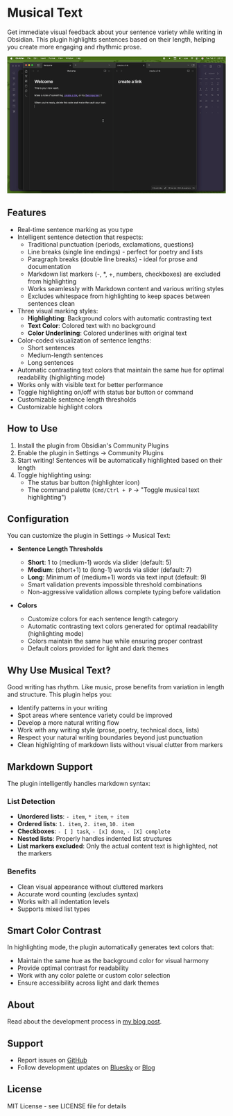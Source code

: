 # Musical Text

Get immediate visual feedback about your sentence variety while writing in Obsidian. This plugin highlights sentences based on their length, helping you create more engaging and rhythmic prose.

![Demo of Musical Text plugin](imgs/demo.gif)

## Features

- Real-time sentence marking as you type
- Intelligent sentence detection that respects:
  - Traditional punctuation (periods, exclamations, questions)
  - Line breaks (single line endings) - perfect for poetry and lists
  - Paragraph breaks (double line breaks) - ideal for prose and documentation
  - Markdown list markers (-, *, +, numbers, checkboxes) are excluded from highlighting
  - Works seamlessly with Markdown content and various writing styles
  - Excludes whitespace from highlighting to keep spaces between sentences clean
- Three visual marking styles:
  - **Highlighting**: Background colors with automatic contrasting text
  - **Text Color**: Colored text with no background
  - **Color Underlining**: Colored underlines with original text
- Color-coded visualization of sentence lengths:
  - Short sentences
  - Medium-length sentences
  - Long sentences
- Automatic contrasting text colors that maintain the same hue for optimal readability (highlighting mode)
- Works only with visible text for better performance
- Toggle highlighting on/off with status bar button or command
- Customizable sentence length thresholds
- Customizable highlight colors

## How to Use

1. Install the plugin from Obsidian's Community Plugins
2. Enable the plugin in Settings → Community Plugins
3. Start writing! Sentences will be automatically highlighted based on their length
4. Toggle highlighting using:
   - The status bar button (highlighter icon)
   - The command palette (`Cmd/Ctrl + P` → "Toggle musical text highlighting")

## Configuration

You can customize the plugin in Settings → Musical Text:

- **Sentence Length Thresholds**
  - **Short**: 1 to (medium-1) words via slider (default: 5)
  - **Medium**: (short+1) to (long-1) words via slider (default: 7) 
  - **Long**: Minimum of (medium+1) words via text input (default: 9)
  - Smart validation prevents impossible threshold combinations
  - Non-aggressive validation allows complete typing before validation

- **Colors**
  - Customize colors for each sentence length category
  - Automatic contrasting text colors generated for optimal readability (highlighting mode)
  - Colors maintain the same hue while ensuring proper contrast
  - Default colors provided for light and dark themes

## Why Use Musical Text?

Good writing has rhythm. Like music, prose benefits from variation in length and structure. This plugin helps you:

- Identify patterns in your writing
- Spot areas where sentence variety could be improved
- Develop a more natural writing flow
- Work with any writing style (prose, poetry, technical docs, lists)
- Respect your natural writing boundaries beyond just punctuation
- Clean highlighting of markdown lists without visual clutter from markers

## Markdown Support

The plugin intelligently handles markdown syntax:

### List Detection
- **Unordered lists**: `- item`, `* item`, `+ item`
- **Ordered lists**: `1. item`, `2. item`, `10. item`
- **Checkboxes**: `- [ ] task`, `- [x] done`, `- [X] complete`
- **Nested lists**: Properly handles indented list structures
- **List markers excluded**: Only the actual content text is highlighted, not the markers

### Benefits
- Clean visual appearance without cluttered markers
- Accurate word counting (excludes syntax)
- Works with all indentation levels
- Supports mixed list types

## Smart Color Contrast

In highlighting mode, the plugin automatically generates text colors that:
- Maintain the same hue as the background color for visual harmony
- Provide optimal contrast for readability
- Work with any color palette or custom color selection
- Ensure accessibility across light and dark themes

## About

Read about the development process in [my blog post](https://blog.tynanpurdy.com/2025/02/11/i-made-the-write-with.html).

## Support

- Report issues on [GitHub](link-to-your-repo)
- Follow development updates on [Bluesky](https://bsky.app/profile/tynanpurdy.com) or [Blog](https://blog.tynanpurdy.com)

## License

MIT License - see LICENSE file for details
